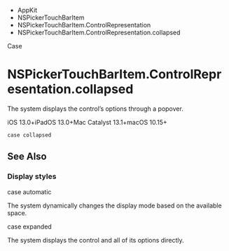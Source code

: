 

- AppKit
- NSPickerTouchBarItem
- NSPickerTouchBarItem.ControlRepresentation
-  NSPickerTouchBarItem.ControlRepresentation.collapsed 

Case

# NSPickerTouchBarItem.ControlRepresentation.collapsed

The system displays the control’s options through a popover.

iOS 13.0+iPadOS 13.0+Mac Catalyst 13.1+macOS 10.15+

``` source
case collapsed
```

## See Also

### Display styles

case automatic

The system dynamically changes the display mode based on the available space.

case expanded

The system displays the control and all of its options directly.

